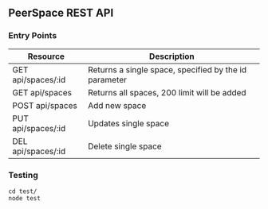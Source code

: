 ## PeerSpace REST API

### Entry Points
Resource | Description
---|---
GET api/spaces/:id | Returns a single space, specified by the id parameter
GET api/spaces | Returns all spaces, 200 limit will be added
POST api/spaces | Add new space
PUT api/spaces/:id | Updates single space
DEL api/spaces/:id | Delete single space


### Testing
```
cd test/
node test
```
